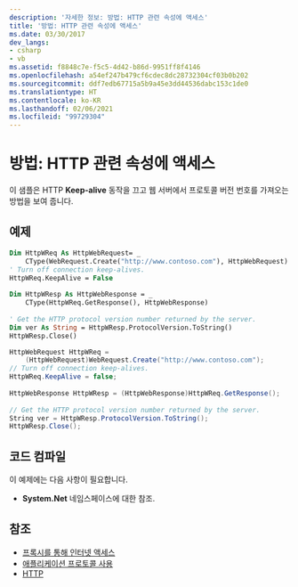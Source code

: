 ```yaml
---
description: '자세한 정보: 방법: HTTP 관련 속성에 액세스'
title: '방법: HTTP 관련 속성에 액세스'
ms.date: 03/30/2017
dev_langs:
- csharp
- vb
ms.assetid: f8848c7e-f5c5-4d42-b86d-9951ff8f4146
ms.openlocfilehash: a54ef247b479cf6cdec8dc28732304cf03b0b202
ms.sourcegitcommit: ddf7edb67715a5b9a45e3dd44536dabc153c1de0
ms.translationtype: HT
ms.contentlocale: ko-KR
ms.lasthandoff: 02/06/2021
ms.locfileid: "99729304"
---
```

# <a name="how-to-access-http-specific-properties"></a>방법: HTTP 관련 속성에 액세스

이 샘플은 HTTP **Keep-alive** 동작을 끄고 웹 서버에서 프로토콜 버전 번호를 가져오는 방법을 보여 줍니다.  
  
## <a name="example"></a>예제  
  
```vb  
Dim HttpWReq As HttpWebRequest= _  
    CType(WebRequest.Create("http://www.contoso.com"), HttpWebRequest)  
' Turn off connection keep-alives.  
HttpWReq.KeepAlive = False  
  
Dim HttpWResp As HttpWebResponse = _  
    CType(HttpWReq.GetResponse(), HttpWebResponse)  
  
' Get the HTTP protocol version number returned by the server.  
Dim ver As String = HttpWResp.ProtocolVersion.ToString()  
HttpWResp.Close()  
```  
  
```csharp  
HttpWebRequest HttpWReq =
    (HttpWebRequest)WebRequest.Create("http://www.contoso.com");  
// Turn off connection keep-alives.  
HttpWReq.KeepAlive = false;  
  
HttpWebResponse HttpWResp = (HttpWebResponse)HttpWReq.GetResponse();  
  
// Get the HTTP protocol version number returned by the server.  
String ver = HttpWResp.ProtocolVersion.ToString();  
HttpWResp.Close();  
```  
  
## <a name="compiling-the-code"></a>코드 컴파일  

 이 예제에는 다음 사항이 필요합니다.  
  
- **System.Net** 네임스페이스에 대한 참조.  
  
## <a name="see-also"></a>참조

- [프록시를 통해 인터넷 액세스](accessing-the-internet-through-a-proxy.md)
- [애플리케이션 프로토콜 사용](using-application-protocols.md)
- [HTTP](http.md)
